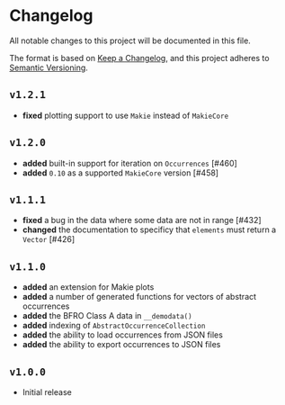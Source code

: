 # Changelog

All notable changes to this project will be documented in this file.

The format is based on [Keep a Changelog](https://keepachangelog.com/en/1.1.0/),
and this project adheres to [Semantic Versioning](https://semver.org/spec/v2.0.0.html).

## `v1.2.1`

- **fixed** plotting support to use `Makie` instead of `MakieCore`

## `v1.2.0`

- **added** built-in support for iteration on `Occurrences` [#460]
- **added** `0.10` as a supported `MakieCore` version [#458]

## `v1.1.1`

- **fixed** a bug in the data where some data are not in range [#432]
- **changed** the documentation to specificy that `elements` must return a `Vector` [#426]

## `v1.1.0`

- **added** an extension for Makie plots
- **added** a number of generated functions for vectors of abstract occurrences
- **added** the BFRO Class A data in `__demodata()`
- **added** indexing of `AbstractOccurrenceCollection`
- **added** the ability to load occurrences from JSON files
- **added** the ability to export occurrences to JSON files

## `v1.0.0`

- Initial release

